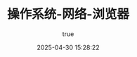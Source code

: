 ---
pageComponent:
  name: Catalogue
  data:
    key: 05.操作系统-网络-浏览器 
    imgUrl: /img/more.png
    description: 操作系统-网络-浏览器等相关
title: 操作系统-网络-浏览器 
date: 2025-04-30 15:28:22
permalink: /browser/
sidebar: false
article: false
comment: false
editLink: false
author:
  name: comelong
  link: https://github.com/mjlxiaoma
---